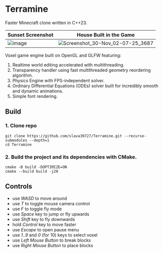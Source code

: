 # Terramine

Faster Minecraft clone written in C++23.

| Sunset Screenshot | House Built in the Game |
| ------ | ----- |
| ![image](https://github.com/user-attachments/assets/edc08fb1-d551-43d4-b8a8-da752406897c) | ![Screenshot_30-Nov_02-07-25_3687](https://github.com/user-attachments/assets/01e5b2db-04cf-440d-8605-2f7a4106f8c1) |

Voxel game engine built on OpenGL and GLFW featuring:

1. Realtime world editing accelerated with multithreading.
2. Transparency handler using fast multithreaded geometry reordering algorithm.
3. Physics Engine with FPS-independent solver.
4. Ordinary Differential Equations (ODEs) solver built for incredibly smooth and dynamic animations.
5. Simple font rendering.

## Build

### 1. Clone repo

```shell
git clone https://github.com/slava30727/Terramine.git --recurse-submodules --depth=1
cd Terramine
```

### 2. Build the project and its dependencies with CMake.

```shell
cmake -B build -DOPTIMIZE=ON
cmake --build build -j20
```

## Controls

- use *WASD* to move around
- use *T* to toggle mouse camera control
- use *F* to toggle fly mode
- use *Space* key to jump or fly upwards
- use *Shift* key to fly downwards
- hold *Control* key to move faster
- use *Escape* to open pause menu
- use *1..9* and *0* (for 10) keys to select voxel
- use *Left Mouse Button* to break blocks
- use *Right Mouse Button* to place blocks

